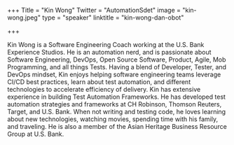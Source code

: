 +++
Title = "Kin Wong"
Twitter = "AutomationSdet"
image = "kin-wong.jpeg"
type = "speaker"
linktitle = "kin-wong-dan-obot"

+++

Kin Wong is a Software Engineering Coach working at the U.S. Bank Experience Studios. He is an automation nerd, and is passionate about Software Engineering, DevOps, Open Source Software, Product, Agile, Mob Programming, and all things Tests. Having a blend of Developer, Tester, and DevOps mindset, Kin enjoys helping software engineering teams leverage CI/CD best practices, learn about test automation, and different technologies to accelerate efficiency of delivery. Kin has extensive experience in building Test Automation Frameworks. He has developed test automation strategies and frameworks at CH Robinson, Thomson Reuters, Target, and U.S. Bank. When not writing and testing code, he loves learning about new technologies, watching movies, spending time with his family, and traveling. He is also a member of the Asian Heritage Business Resource Group at U.S. Bank.
